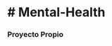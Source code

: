 <h1># Mental-Health </h1>
<h3> Proyecto Propio </h3>
<img src:"https://github.com/Yanina2022/Mental-Health/blob/main/mental%20health.jpeg">
